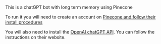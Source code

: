 This is a chatGPT bot with long term memory using Pinecone

To run it you will need to create an account on [Pinecone and follow their install procedures](https://www.pinecone.io/)

You will also need to install the [OpenAI chatGPT API](https://platform.openai.com/docs/libraries). You can follow the instructions on their website.

